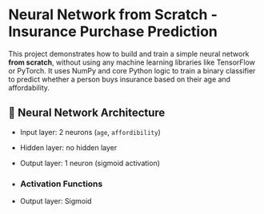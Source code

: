 # Neural Network from Scratch - Insurance Purchase Prediction

This project demonstrates how to build and train a simple neural network **from scratch**, without using any machine learning libraries like TensorFlow or PyTorch. It uses NumPy and core Python logic to train a binary classifier to predict whether a person buys insurance based on their age and affordability.


## 🔢 Neural Network Architecture

- Input layer: 2 neurons (`age`, `affordibility`)
- Hidden layer: no hidden layer
- Output layer: 1 neuron (sigmoid activation)

- ### Activation Functions
- Output layer: Sigmoid
